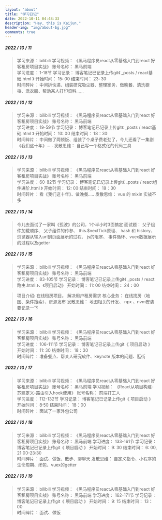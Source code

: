 ```yaml
---
layout: "about"
title: "学习日记"
date: 2022-10-11 04:48:33
description: "Hey, this is Kaijun."
header-img: "img/about-bg.jpg"
comments: true
---
```


##### 2022 / 10 / 11
> 学习来源： bilibili
> 学习视频： 《黑马程序员react从零基础入门到react 好客租房项目实战》
> 账号名称： 黑马前端 <br/>
> 学习进度： 1-18节
> 学习记录： 博客笔记已记录上传git《 _posts / react基础.html 》
> 开始时间： 15: 00
> 结束时间： 23: 30 <br/>
> 时间碎片： 中间拆快递、组装研究吸尘器、整理家务、做晚餐、清洗橱柜、洗衣服、帮助某人打印资料......


##### 2022 / 10 / 12
> 学习来源： bilibili
> 学习视频： 《黑马程序员react从零基础入门到react 好客租房项目实战》
> 账号名称： 黑马前端 <br/>
> 学习进度： 19-59节
> 学习记录： 博客笔记已记录上传git《 _posts / react基础.html 》
> 开始时间： 10: 00
> 结束时间： 18：30 <br />
> 时间碎片： 中间做了两顿饭、组装了个桌子费老劲了，今儿还看了一集剧《我们这十年》.....
> 发散思维： 自己写一个格式化的代码工具

##### 2022 / 10 / 13
> 学习来源： bilibili
> 学习视频： 《黑马程序员react从零基础入门到react 好客租房项目实战》
> 账号名称： 黑马前端 <br/>
> 学习进度： 60-82节
> 学习记录： 博客笔记已记录上传git《 _posts / react组件进阶.html 》
> 开始时间： 12: 00
> 结束时间： 18：30 <br />
> 时间碎片： 看《我们这十年》、做晚餐.....
> 发散思维： vue 的 mixin 实战不多

##### 2022 / 10 / 14
> 今儿去面试了一家叫《孤波》的公司，1个半小时3面搞定
> 面试题： 父子组件加载顺序、 父子组件的传参、 this.$nextTick原理、 hash 和 history、 浏览器从输入url到页面展示的过程、 js的阻塞、 事件循环、vuex数据展示的过程以及getter

##### 2022 / 10 / 15
> 学习来源： bilibili
> 学习视频： 《黑马程序员react从零基础入门到react 好客租房项目实战》
> 账号名称： 黑马前端 <br/>
> 学习进度： 83-105节
> 学习记录： 博客笔记已记录上传git《 _posts / react路由.html 》、《项目启动》
> 开始时间： 11: 00
> 结束时间： 24：00 <br />

> 项目介绍: 在线租房项目， 解决用户租房需求
> 核心业务： 在线找房（地图、条件搜索）、房源发布
> 发散思维： 地图相关的开发、 npx 、nvm安装要记录一下

##### 2022 / 10 / 16
> 学习来源： bilibili
> 学习视频： 《黑马程序员react从零基础入门到react 好客租房项目实战》
> 账号名称： 黑马前端 <br/>
> 学习进度： 106-111节
> 学习记录： 博客笔记已记录上传git《 项目启动 》
> 开始时间： 11: 30
> 结束时间： 18：30 <br />
> 时间碎片： 准备餐点、帮某人研究软件、keynote 版本的问题、逛街

##### 2022 / 10 / 17
> 学习来源： bilibili
> 学习视频： 《黑马程序员react从零基础入门到react 好客租房项目实战》
> 账号名称： 黑马前端 
> 学习视频： 《React从项目构建-苏建定义-路由引入hook使用》
> 账号名称： 前端打工人 <br/>
> 学习进度： 112-132节
> 学习记录： 博客笔记已记录上传git《 项目启动 》
> 开始时间： 8:50
> 结束时间： 18：00 <br />
> 时间碎片： 面试了一家外包公司

##### 2022 / 10 / 18
> 学习来源： bilibili
> 学习视频： 《黑马程序员react从零基础入门到react 好客租房项目实战》
> 账号名称： 黑马前端 
> 学习进度： 133-161节
> 学习记录： 博客笔记已记录上传git《 项目启动 》
> 开始时间： 9: 30 
> 结束时间：  6: 00, 21:00-23:30<br />
> 时间碎片： 面试、做饭、散步、聊聊天
> 发散思维： 自定义指令、小程序的生命周期、闭包、vuex的getter

##### 2022 / 10 / 19
> 学习来源： bilibili
> 学习视频： 《黑马程序员react从零基础入门到react 好客租房项目实战》
> 账号名称： 黑马前端 
> 学习进度： 162-171节
> 学习记录： 博客笔记已记录上传git《 项目启动 》
> 开始时间： 9: 15 
> 结束时间： 13：00 <br />
> 时间碎片： 面试、做饭
